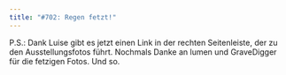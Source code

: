 ```yaml
---
title: "#702: Regen fetzt!"
---
```


P.S.: Dank Luise gibt es jetzt einen Link in der rechten Seitenleiste, der zu den Ausstellungsfotos führt. Nochmals Danke an lumen und GraveDigger für die fetzigen Fotos.
Und so.

